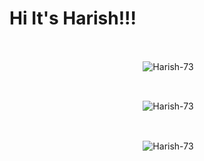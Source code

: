 # Hi It's Harish!!!
<br>

<div align = "center">
<p>&nbsp;<img align="center" src="https://github-readme-stats.vercel.app/api/top-langs?username=Harish-73&show_icons=true&locale=en&layout=compact&theme=dark" alt="Harish-73" /></p>
</div>

<br>
<div align = "center">

<p>&nbsp;<img align="center" src="https://github-readme-stats.vercel.app/api?username=Harish-73&show_icons=true&locale=en&theme=dark" alt="Harish-73" /></p>
</div>

<br>
<div align = "center">
<p>&nbsp;<img align="center" src="https://github-readme-streak-stats.herokuapp.com/?user=Harish-73&theme=dark" alt="Harish-73" /></p>
</div>
